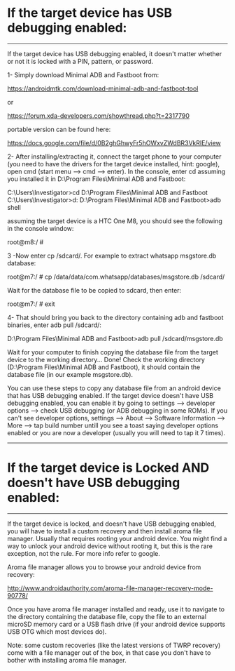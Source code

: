 # If the target device has USB debugging enabled:
____________________________________________________________________________
If the target device has USB debugging enabled, it doesn't matter whether or not it is locked with a PIN, pattern, or password.

1- Simply download Minimal ADB and Fastboot from:

https://androidmtk.com/download-minimal-adb-and-fastboot-tool

or

https://forum.xda-developers.com/showthread.php?t=2317790

portable version can be found here:

https://docs.google.com/file/d/0B2ghGhwyFr5hOWxvZWdBR3VkRlE/view

2- After installing/extracting it, connect the target phone to your computer (you need to have the drivers for the target device installed, hint: google), open cmd (start menu --> cmd --> enter). In the console, enter cd <full path of the directory containing adb and fastboot> assuming you installed it in D:\Program Files\Minimal ADB and Fastboot:

C:\Users\Investigator>cd D:\Program Files\Minimal ADB and Fastboot
C:\Users\Investigator>d:
D:\Program Files\Minimal ADB and Fastboot>adb shell

assuming the target device is a HTC One M8, you should see the following in the console window:

root@m8:/ #

3 -Now enter cp <full path of the database file on the android device> /sdcard/. For example to extract whatsapp msgstore.db database:

root@m7:/ # cp /data/data/com.whatsapp/databases/msgstore.db /sdcard/

Wait for the database file to be copied to sdcard, then enter:

root@m7:/ # exit

4- That should bring you back to the directory containing adb and fastboot binaries, enter adb pull /sdcard/<database name>:

D:\Program Files\Minimal ADB and Fastboot>adb pull /sdcard/msgstore.db

Wait for your computer to finish copying the database file from the target device to the working directory... Done! Check the working directory (D:\Program Files\Minimal ADB and Fastboot), it should contain the database file (in our example msgstore.db).

You can use these steps to copy any database file from an android device that has USB debugging enabled. If the target device doesn't have USB debugging enabled, you can enable it by going to settings --> developer options --> check USB debugging (or ADB debugging in some ROMs). If you can't see developer options, settings --> About --> Software Information --> More --> tap build number untill you see a toast saying developer options enabled or you are now a developer (usually you will need to tap it 7 times).
___________________________________________________________________________________________________________________________________________

# If the target device is Locked AND doesn't have USB debugging enabled:
____________________________________________________________________________
If the target device is locked, and doesn't have USB debugging enabled, you will have to install a custom recovery and then install aroma file manager. Usually that requires rooting your android device. You might find a way to unlock your android device without rooting it, but this is the rare exception, not the rule. For more info refer to google.

Aroma file manager allows you to browse your android device from recovery:

http://www.androidauthority.com/aroma-file-manager-recovery-mode-90778/

Once you have aroma file manager installed and ready, use it to navigate to the directory containing the database file, copy the file to an external microSD memory card or a USB flash drive (if your android device supports USB OTG which most devices do).

Note: some custom recoveries (like the latest versions of TWRP recovery) come with a file manager out of the box, in that case you don't have to bother with installing aroma file manager.

